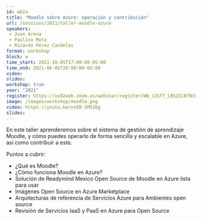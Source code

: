 ```yaml
---
id: wb2a
title: "Moodle sobre Azure: operación y contribución"
url: /sessions/2021/taller-moodle-azure
speakers:
 - Juan Arena
 - Paulino Mota
 - Ricardo Pérez Candelas
format: workshop
block: w
time_start: 2021-10-05T17:00:00-05:00
time_end: 2021-06-05T20:00:00-05:00
video:
slides:
workshop: true
year: "2021"
register: https://us02web.zoom.us/webinar/register/WN_z2Gff_LBSZGiBfN3xBBeLw
image: /images/workshop/moodle.png
video: https://youtu.be/onEB-SM51bg
slides:
---
```


En este taller aprenderemos sobre el sistema de gestión de aprendizaje Moodle, y cómo puedes operarlo de forma sencilla y escalable en Azure, así como contribuir a este.

Puntos a cubrir:
* ¿Qué es Moodle?
* ¿Cómo funciona Moodle en Azure?
* Solución de Readymind Mexico Open Source de Moodle en Azure lista para usar
* Imágenes Open Source en Azure Marketplace
* Arquitecturas de referencia de Servicios Azure para Ambientes open source
* Revisión de Servicios IaaS y PaaS en Azure para Open Source
